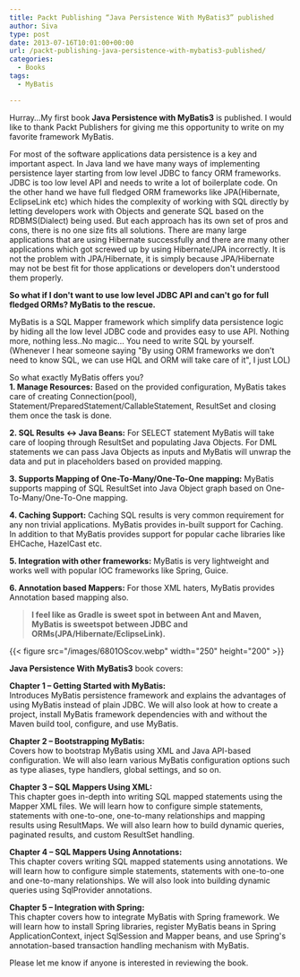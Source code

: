 ```yaml
---
title: Packt Publishing “Java Persistence With MyBatis3” published
author: Siva
type: post
date: 2013-07-16T10:01:00+00:00
url: /packt-publishing-java-persistence-with-mybatis3-published/
categories:
  - Books
tags:
  - MyBatis

---
```

Hurray&#8230;My first book **Java Persistence with MyBatis3** is published. I would like to thank Packt Publishers for giving me this opportunity to write on my favorite framework MyBatis.

For most of the software applications data persistence is a key and important aspect. In Java land we have many ways of implementing persistence layer starting from low level JDBC to fancy ORM frameworks.  
JDBC is too low level API and needs to write a lot of boilerplate code. On the other hand we have full fledged ORM frameworks like JPA(Hibernate, EclipseLink etc) which hides the complexity of working with SQL directly by letting developers work with Objects and generate SQL based on the RDBMS(Dialect) being used. But each approach has its own set of pros and cons, there is no one size fits all solutions. There are many large applications that are using Hibernate successfully and there are many other applications which got screwed up by using Hibernate/JPA incorrectly. It is not the problem with JPA/Hibernate, it is simply because JPA/Hibernate may not be best fit for those applications or developers don't understood them properly.

**So what if I don't want to use low level JDBC API and can't go for full fledged ORMs? MyBatis to the rescue.**

MyBatis is a SQL Mapper framework which simplify data persistence logic by hiding all the low level JDBC code and provides easy to use API. Nothing more, nothing less..No magic&#8230; You need to write SQL by yourself.(Whenever I hear someone saying "By using ORM frameworks we don't need to know SQL, we can use HQL and ORM will take care of it", I just LOL)

So what exactly MyBatis offers you?  
**1. Manage Resources:** Based on the provided configuration, MyBatis takes care of creating Connection(pool), Statement/PreparedStatement/CallableStatement, ResultSet and closing them once the task is done.

**2. SQL Results <-> Java Beans:** For SELECT statement MyBatis will take care of looping through ResultSet and populating Java Objects. For DML statements we can pass Java Objects as inputs and MyBatis will unwrap the data and put in placeholders based on provided mapping.

**3. Supports Mapping of One-To-Many/One-To-One mapping:** MyBatis supports mapping of SQL ResultSet into Java Object graph based on One-To-Many/One-To-One mapping.

**4. Caching Support:** Caching SQL results is very common requirement for any non trivial applications. MyBatis provides in-built support for Caching. In addition to that MyBatis provides support for popular cache libraries like EHCache, HazelCast etc.

**5. Integration with other frameworks:** MyBatis is very lightweight and works well with popular IOC frameworks like Spring, Guice.

**6. Annotation based Mappers:** For those XML haters, MyBatis provides Annotation based mapping also.  

> **I feel like as Gradle is sweet spot in between Ant and Maven, MyBatis is sweetspot between JDBC and ORMs(JPA/Hibernate/EclipseLink).**

{{< figure src="/images/6801OScov.webp"  width="250" height="200" >}}

**Java Persistence With MyBatis3** book covers:

**Chapter 1 &#8211; Getting Started with MyBatis:**  
Introduces MyBatis persistence framework and explains the advantages of using MyBatis instead of plain JDBC. We will also look at how to create a project, install MyBatis framework dependencies with and without the Maven build tool, configure, and use MyBatis.

**Chapter 2 &#8211; Bootstrapping MyBatis:**  
Covers how to bootstrap MyBatis using XML and Java API-based configuration. We will also learn various MyBatis configuration options such as type aliases, type handlers, global settings, and so on.

**Chapter 3 &#8211; SQL Mappers Using XML:&nbsp;**  
This chapter goes in-depth into writing SQL mapped statements using the Mapper XML files. We will learn how to configure simple statements, statements with one-to-one, one-to-many relationships and mapping results using ResultMaps. We will also learn how to build dynamic queries, paginated results, and custom ResultSet handling.

**Chapter 4 &#8211; SQL Mappers Using Annotations:**  
This chapter covers writing SQL mapped statements using annotations. We will learn how to configure simple statements, statements with one-to-one and one-to-many relationships. We will also look into building dynamic queries using SqlProvider annotations.

**Chapter 5 &#8211; Integration with Spring:**  
This chapter covers how to integrate MyBatis with Spring framework. We will learn how to install Spring libraries, register MyBatis beans in Spring ApplicationContext, inject SqlSession and Mapper beans, and use Spring's annotation-based transaction handling mechanism with MyBatis.

Please let me know if anyone is interested in reviewing the book.

